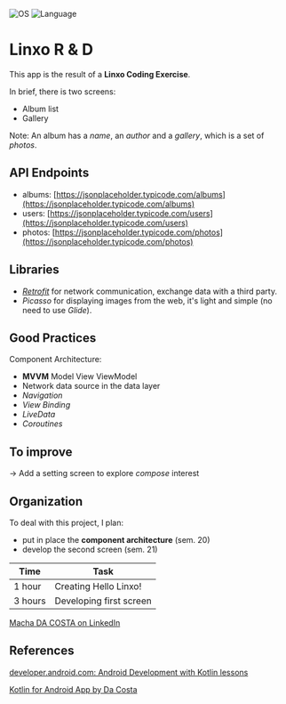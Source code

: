 ![OS](https://badgen.net/badge/OS/Android?icon=https://raw.githubusercontent.com/androiddevnotes/awesome-android-kotlin-apps/master/assets/android.svg&color=3ddc84)
![Language](https://img.shields.io/github/languages/top/cortinico/kotlin-android-template?color=blue&logo=kotlin)

# Linxo R & D
This app is the result of a **Linxo Coding Exercise**.

In brief, there is two screens:
 * Album list
 * Gallery

Note: An album has a _name_, an _author_ and a _gallery_, which is a set of _photos_.

## API Endpoints
* albums: [https://jsonplaceholder.typicode.com/albums](https://jsonplaceholder.typicode.com/albums)
* users: [https://jsonplaceholder.typicode.com/users](https://jsonplaceholder.typicode.com/users)
* photos: [https://jsonplaceholder.typicode.com/photos](https://jsonplaceholder.typicode.com/photos)

## Libraries
* [_Retrofit_](https://square.github.io/retrofit/) for network communication, exchange data with a third party.
* _Picasso_ for displaying images from the web, it's light and simple (no need to use _Glide_).

## Good Practices

Component Architecture:
* **MVVM** Model View ViewModel
* Network data source in the data layer
* _Navigation_
* _View Binding_
* _LiveData_
* _Coroutines_

## To improve
-> Add a setting screen to explore _compose_ interest

## Organization
To deal with this project, I plan:
* put in place the **component architecture** (sem. 20)
* develop the second screen (sem. 21)


| Time | Task |
|------|------|
|1 hour | Creating Hello Linxo! |
|3 hours| Developing first screen |

[Macha DA COSTA on LinkedIn](https://www.linkedin.com/in/MachaDaCosta/)

## References
[developer.android.com: Android Development with Kotlin lessons](https://developer.android.com/courses/android-development-with-kotlin/course?utm_source=dac&utm_medium=website&utm_campaign=edu)

[Kotlin for Android App by Da Costa](https://www.chillcoding.com/app/kotlin-for-android/)
